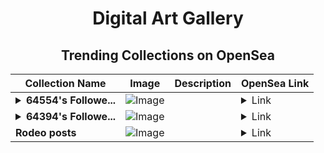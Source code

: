 <div align="center">

# Digital Art Gallery

## Trending Collections on OpenSea

| Collection Name                       | Image                                                                                     | Description                       | OpenSea Link                                                                                          |
|---------------------------------------|-------------------------------------------------------------------------------------------|-----------------------------------|--------------------------------------------------------------------------------------------------------|
| **<details><summary>64554's Followe...</summary>64554's Follower</details>** | ![Image](https://i.seadn.io/s/raw/files/19f9f090920392cc3650cbdf4361755b.png?w=500&auto=format?w=200&auto=format) |  | <details><summary>Link</summary>[64554's Follower](https://opensea.io/collection/64554-s-follower)</details> |
| **<details><summary>64394's Followe...</summary>64394's Follower</details>** | ![Image](https://i.seadn.io/s/raw/files/19f9f090920392cc3650cbdf4361755b.png?w=500&auto=format?w=200&auto=format) |  | <details><summary>Link</summary>[64394's Follower](https://opensea.io/collection/64394-s-follower)</details> |
| **Rodeo posts** | ![Image](https://i.seadn.io/s/raw/files/36b7df6620d63f5841c3265c7dd4f091.png?w=500&auto=format?w=200&auto=format) |  | <details><summary>Link</summary>[Rodeo posts](https://opensea.io/collection/rodeo-posts-633)</details> |

</div>